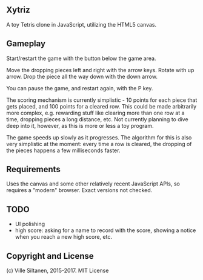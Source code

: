 ## Xytriz

A toy Tetris clone in JavaScript, utilizing the HTML5 canvas.


## Gameplay

Start/restart the game with the button below the game area.

Move the dropping pieces left and right with the arrow keys. Rotate
with up arrow. Drop the piece all the way down with the down arrow.

You can pause the game, and restart again, with the P key. 

The scoring mechanism is currently simplistic - 10 points for each
piece that gets placed, and 100 points for a cleared row. This could
be made arbitrarily more complex, e.g. rewarding stuff like clearing more than
one row at a time, dropping pieces a long distance, etc. Not currently
planning to dive deep into it, however, as this is more or less a toy
program.

The game speeds up slowly as it progresses. The algorithm for this is
also very simplistic at the moment: every time a row is cleared, the
dropping of the pieces happens a few milliseconds faster.


## Requirements

Uses the canvas and some other relatively recent JavaScript APIs, so
requires a "modern" browser. Exact versions not checked.


## TODO

* UI polishing
* high score: asking for a name to record with the score, showing a
  notice when you reach a new high score, etc.


## Copyright and License

(c) Ville Siltanen, 2015-2017. MIT License
